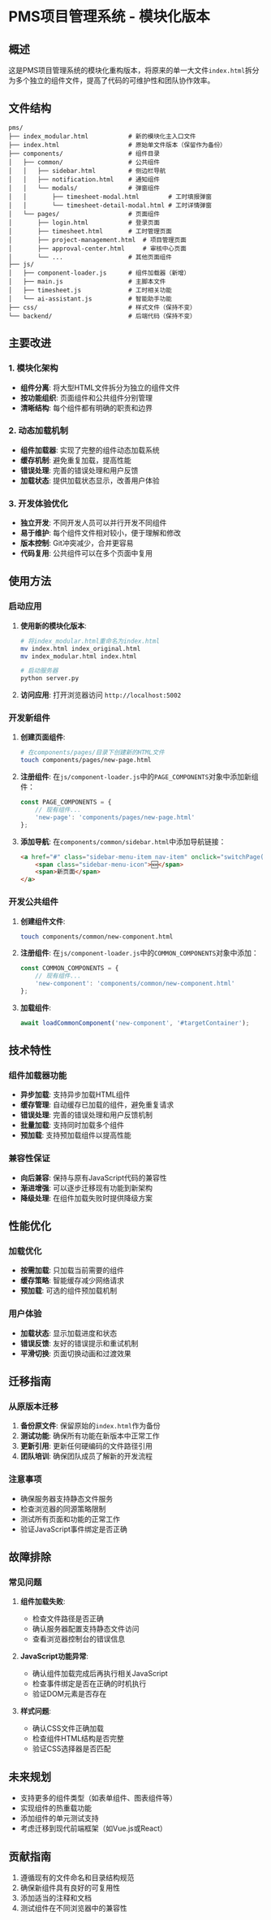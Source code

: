 # PMS项目管理系统 - 模块化版本

## 概述

这是PMS项目管理系统的模块化重构版本，将原来的单一大文件`index.html`拆分为多个独立的组件文件，提高了代码的可维护性和团队协作效率。

## 文件结构

```
pms/
├── index_modular.html           # 新的模块化主入口文件
├── index.html                   # 原始单文件版本（保留作为备份）
├── components/                  # 组件目录
│   ├── common/                  # 公共组件
│   │   ├── sidebar.html         # 侧边栏导航
│   │   ├── notification.html    # 通知组件
│   │   └── modals/              # 弹窗组件
│   │       ├── timesheet-modal.html        # 工时填报弹窗
│   │       └── timesheet-detail-modal.html # 工时详情弹窗
│   └── pages/                   # 页面组件
│       ├── login.html           # 登录页面
│       ├── timesheet.html       # 工时管理页面
│       ├── project-management.html  # 项目管理页面
│       ├── approval-center.html     # 审核中心页面
│       └── ...                  # 其他页面组件
├── js/
│   ├── component-loader.js      # 组件加载器（新增）
│   ├── main.js                  # 主脚本文件
│   ├── timesheet.js             # 工时相关功能
│   └── ai-assistant.js          # 智能助手功能
├── css/                         # 样式文件（保持不变）
└── backend/                     # 后端代码（保持不变）
```

## 主要改进

### 1. 模块化架构
- **组件分离**: 将大型HTML文件拆分为独立的组件文件
- **按功能组织**: 页面组件和公共组件分别管理
- **清晰结构**: 每个组件都有明确的职责和边界

### 2. 动态加载机制
- **组件加载器**: 实现了完整的组件动态加载系统
- **缓存机制**: 避免重复加载，提高性能
- **错误处理**: 完善的错误处理和用户反馈
- **加载状态**: 提供加载状态显示，改善用户体验

### 3. 开发体验优化
- **独立开发**: 不同开发人员可以并行开发不同组件
- **易于维护**: 每个组件文件相对较小，便于理解和修改
- **版本控制**: Git冲突减少，合并更容易
- **代码复用**: 公共组件可以在多个页面中复用

## 使用方法

### 启动应用

1. **使用新的模块化版本**:
   ```bash
   # 将index_modular.html重命名为index.html
   mv index.html index_original.html
   mv index_modular.html index.html
   
   # 启动服务器
   python server.py
   ```

2. **访问应用**:
   打开浏览器访问 `http://localhost:5002`

### 开发新组件

1. **创建页面组件**:
   ```bash
   # 在components/pages/目录下创建新的HTML文件
   touch components/pages/new-page.html
   ```

2. **注册组件**:
   在`js/component-loader.js`中的`PAGE_COMPONENTS`对象中添加新组件：
   ```javascript
   const PAGE_COMPONENTS = {
       // 现有组件...
       'new-page': 'components/pages/new-page.html'
   };
   ```

3. **添加导航**:
   在`components/common/sidebar.html`中添加导航链接：
   ```html
   <a href="#" class="sidebar-menu-item nav-item" onclick="switchPage('new-page')">
       <span class="sidebar-menu-icon">🆕</span>
       <span>新页面</span>
   </a>
   ```

### 开发公共组件

1. **创建组件文件**:
   ```bash
   touch components/common/new-component.html
   ```

2. **注册组件**:
   在`js/component-loader.js`中的`COMMON_COMPONENTS`对象中添加：
   ```javascript
   const COMMON_COMPONENTS = {
       // 现有组件...
       'new-component': 'components/common/new-component.html'
   };
   ```

3. **加载组件**:
   ```javascript
   await loadCommonComponent('new-component', '#targetContainer');
   ```

## 技术特性

### 组件加载器功能

- **异步加载**: 支持异步加载HTML组件
- **缓存管理**: 自动缓存已加载的组件，避免重复请求
- **错误处理**: 完善的错误处理和用户反馈机制
- **批量加载**: 支持同时加载多个组件
- **预加载**: 支持预加载组件以提高性能

### 兼容性保证

- **向后兼容**: 保持与原有JavaScript代码的兼容性
- **渐进增强**: 可以逐步迁移现有功能到新架构
- **降级处理**: 在组件加载失败时提供降级方案

## 性能优化

### 加载优化
- **按需加载**: 只加载当前需要的组件
- **缓存策略**: 智能缓存减少网络请求
- **预加载**: 可选的组件预加载机制

### 用户体验
- **加载状态**: 显示加载进度和状态
- **错误反馈**: 友好的错误提示和重试机制
- **平滑切换**: 页面切换动画和过渡效果

## 迁移指南

### 从原版本迁移

1. **备份原文件**: 保留原始的`index.html`作为备份
2. **测试功能**: 确保所有功能在新版本中正常工作
3. **更新引用**: 更新任何硬编码的文件路径引用
4. **团队培训**: 确保团队成员了解新的开发流程

### 注意事项

- 确保服务器支持静态文件服务
- 检查浏览器的同源策略限制
- 测试所有页面和功能的正常工作
- 验证JavaScript事件绑定是否正确

## 故障排除

### 常见问题

1. **组件加载失败**:
   - 检查文件路径是否正确
   - 确认服务器配置支持静态文件访问
   - 查看浏览器控制台的错误信息

2. **JavaScript功能异常**:
   - 确认组件加载完成后再执行相关JavaScript
   - 检查事件绑定是否在正确的时机执行
   - 验证DOM元素是否存在

3. **样式问题**:
   - 确认CSS文件正确加载
   - 检查组件HTML结构是否完整
   - 验证CSS选择器是否匹配

## 未来规划

- 支持更多的组件类型（如表单组件、图表组件等）
- 实现组件的热重载功能
- 添加组件的单元测试支持
- 考虑迁移到现代前端框架（如Vue.js或React）

## 贡献指南

1. 遵循现有的文件命名和目录结构规范
2. 确保新组件具有良好的可复用性
3. 添加适当的注释和文档
4. 测试组件在不同浏览器中的兼容性

